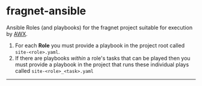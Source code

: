 # fragnet-ansible
Ansible Roles (and playbooks) for the fragnet project
suitable for execution by [AWX].

1.  For each **Role** you must provide a playbook in the project root
    called `site-<role>.yaml`.
1.  If there are playbooks _within_ a role's tasks that can be played then
    you must provide a playbook in the project that runs these individual plays
    called `site-<role>_<task>.yaml`

---

[awx]: https://github.com/ansible/awx
